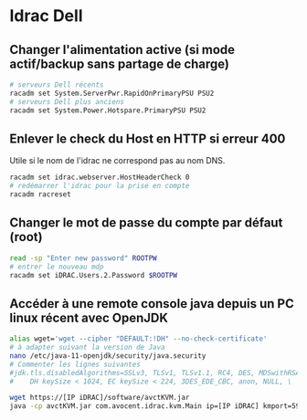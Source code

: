 # Idrac Dell

## Changer l'alimentation active (si mode actif/backup sans partage de charge)
```bash
# serveurs Dell récents
racadm set System.ServerPwr.RapidOnPrimaryPSU PSU2
# serveurs Dell plus anciens
racadm set System.Power.Hotspare.PrimaryPSU PSU2
```

## Enlever le check du Host en HTTP si erreur 400
Utile si le nom de l'idrac ne correspond pas au nom DNS.

```bash
racadm set idrac.webserver.HostHeaderCheck 0
# redémarrer l'idrac pour la prise en compte
racadm racreset
```


## Changer le mot de passe du compte par défaut (root)

```bash
read -sp "Enter new password" ROOTPW
# entrer le nouveau mdp
racadm set iDRAC.Users.2.Password $ROOTPW
```


## Accéder à une remote console java depuis un PC linux récent avec OpenJDK

```bash
alias wget='wget --cipher "DEFAULT:!DH" --no-check-certificate'
# à adapter suivant la version de Java
nano /etc/java-11-openjdk/security/java.security
# Commenter les lignes suivantes 
#jdk.tls.disabledAlgorithms=SSLv3, TLSv1, TLSv1.1, RC4, DES, MD5withRSA, \
#    DH keySize < 1024, EC keySize < 224, 3DES_EDE_CBC, anon, NULL, \

wget https://[IP iDRAC]/software/avctKVM.jar
java -cp avctKVM.jar com.avocent.idrac.kvm.Main ip=[IP iDRAC] kmport=5900 vport=5900 user=USERNAME passwd=PASSWORD apcp=1 version=2 vmprivilege=true "helpurl=https://[IP iDRAC]/help/contents.html"
```